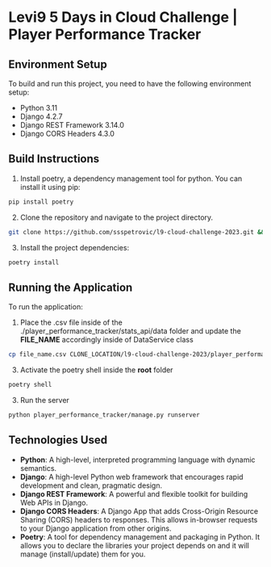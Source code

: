 # Levi9 5 Days in Cloud Challenge | Player Performance Tracker

## Environment Setup

To build and run this project, you need to have the following environment setup:

- Python 3.11
- Django 4.2.7
- Django REST Framework 3.14.0
- Django CORS Headers 4.3.0

## Build Instructions

1. Install poetry, a dependency management tool for python. You can install it using pip:

```bash
pip install poetry
```

2. Clone the repository and navigate to the project directory.
   
```bash
git clone https://github.com/ssspetrovic/l9-cloud-challenge-2023.git && cd l9-cloud-challenge-2023
```
3. Install the project dependencies:

```bash
poetry install
```

## Running the Application

To run the application:
1. Place the .csv file inside of the ./player_performance_tracker/stats_api/data folder and update the **FILE_NAME** accordingly inside of DataService class

```bash
cp file_name.csv CLONE_LOCATION/l9-cloud-challenge-2023/player_performance_tracker/stats_api/data
```
   
3. Activate the poetry shell inside the **root** folder
   
```bash
poetry shell
```

3. Run the server

```bash
python player_performance_tracker/manage.py runserver
```
## Technologies Used

- **Python**: A high-level, interpreted programming language with dynamic semantics.
- **Django**: A high-level Python web framework that encourages rapid development and clean, pragmatic design.
- **Django REST Framework**: A powerful and flexible toolkit for building Web APIs in Django.
- **Django CORS Headers**: A Django App that adds Cross-Origin Resource Sharing (CORS) headers to responses. This allows in-browser requests to your Django application from other origins.
- **Poetry**: A tool for dependency management and packaging in Python. It allows you to declare the libraries your project depends on and it will manage (install/update) them for you.
